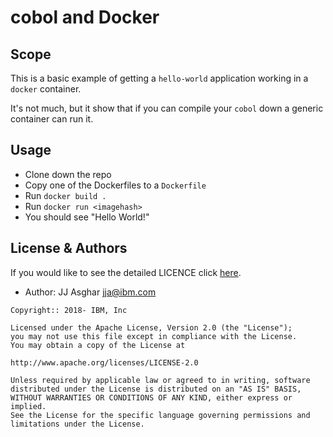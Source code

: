 # cobol and Docker

## Scope

This is a basic example of getting a `hello-world`
application working in a `docker` container.

It's not much, but it show that if you can compile
your `cobol` down a generic container can run it.

## Usage

- Clone down the repo
- Copy one of the Dockerfiles to a `Dockerfile`
- Run `docker build .`
- Run `docker run <imagehash>`
- You should see "Hello World!"

## License & Authors

If you would like to see the detailed LICENCE click [here](./LICENCE).

- Author: JJ Asghar <jja@ibm.com>

```text
Copyright:: 2018- IBM, Inc

Licensed under the Apache License, Version 2.0 (the "License");
you may not use this file except in compliance with the License.
You may obtain a copy of the License at

http://www.apache.org/licenses/LICENSE-2.0

Unless required by applicable law or agreed to in writing, software
distributed under the License is distributed on an "AS IS" BASIS,
WITHOUT WARRANTIES OR CONDITIONS OF ANY KIND, either express or implied.
See the License for the specific language governing permissions and
limitations under the License.
```
